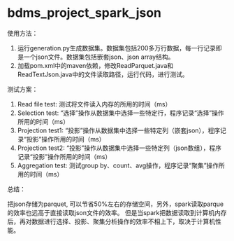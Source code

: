 # bdms_project_spark_json
使用方法：
1. 运行generation.py生成数据集。数据集包括200多万行数据，每一行记录即是一个json文件。数据集包括嵌套json、json array结构。
2. 加载pom.xml中的maven依赖，修改ReadParquet.java和ReadTextJson.java中的文件读取路径，运行代码，进行测试。

测试方案：
1. Read file test:
   测试将文件读入内存的所用的时间（ms）
2. Selection test:
   “选择”操作从数据集中选择一些特定行，程序记录“选择”操作所用的时间（ms）
3. Projection test1:
   “投影”操作从数据集中选择一些特定列（嵌套json），程序记录“投影”操作所用的时间（ms）
4. Projection test2:
   “投影”操作从数据集中选择一些特定列（json数组），程序记录“投影”操作所用的时间（ms）
5. Aggregation test:
   测试group by、count、avg操作，程序记录“聚集”操作所用的时间（ms）

总结：

把json存储为parquet, 可以节省50%左右的存储空间，另外，spark读取parque的效率也远高于直接读取json文件的效率。
但是当spark把数据读取到计算机内存后，再对数据进行选择、投影、聚集分析操作的效率不相上下，取决于计算机性能。
